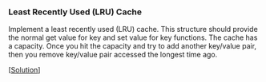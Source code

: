 ### Least Recently Used (LRU) Cache

Implement a least recently used (LRU) cache. This structure should provide the normal get value for
key and set value for key functions. The cache has a capacity. Once you hit the capacity and try to
add another key/value pair, then you remove key/value pair accessed the longest time ago.

\[[Solution](solution.cpp)\]
